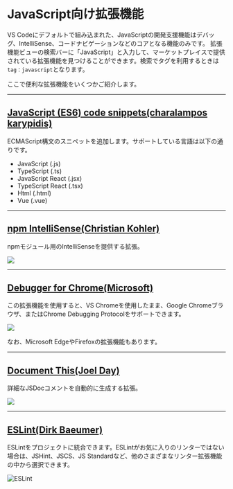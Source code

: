 # JavaScript向け拡張機能

VS Codeにデフォルトで組み込まれた、JavaScriptの開発支援機能はデバッグ、IntelliSense、コードナビゲーションなどのコアとなる機能のみです。
拡張機能ビューの検索バーに「JavaScript」と入力して、マーケットプレイスで提供されている拡張機能を見つけることができます。検索でタグを利用するときは`tag：javascript`となります。

ここで便利な拡張機能をいくつかご紹介します。

---
## [JavaScript (ES6) code snippets(charalampos karypidis)](https://marketplace.visualstudio.com/items?itemName=xabikos.JavaScriptSnippets)

ECMAScript構文のスニペットを追加します。サポートしている言語は以下の通りです。

+ JavaScript (.js)
+ TypeScript (.ts)
+ JavaScript React (.jsx)
+ TypeScript React (.tsx)
+ Html (.html)
+ Vue (.vue)


---
## [npm IntelliSense(Christian Kohler)](https://marketplace.visualstudio.com/items?itemName=christian-kohler.npm-intellisense)

npmモジュール用のIntelliSenseを提供する拡張。

![](https://github.com/ChristianKohler/NpmIntellisense/raw/master/images/auto_complete.gif)


---
## [Debugger for Chrome(Microsoft)](https://marketplace.visualstudio.com/items?itemName=msjsdiag.debugger-for-chrome)

この拡張機能を使用すると、VS Chromeを使用したまま、Google Chromeブラウザ、またはChrome Debugging Protocolをサポートできます。

![](https://github.com/Microsoft/vscode-chrome-debug/blob/master/images/demo.gif?raw=true)

なお、Microsoft EdgeやFirefoxの拡張機能もあります。


---
## [Document This(Joel Day)](https://marketplace.visualstudio.com/items?itemName=joelday.docthis)

詳細なJSDocコメントを自動的に生成する拡張。

![](https://github.com/joelday/vscode-docthis/raw/master/images/demo.gif)


---
## [ESLint(Dirk Ba​​eumer)](https://marketplace.visualstudio.com/items?itemName=dbaeumer.vscode-eslint)

ESLintをプロジェクトに統合できます。ESLintがお気に入りのリンターではない場合は、JSHint、JSCS、JS Standardなど、他のさまざまなリンター拡張機能の中から選択できます。

![ESLint](images/js/eslint.png)

